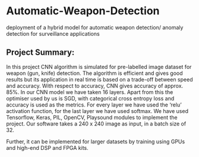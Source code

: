 # Automatic-Weapon-Detection
deployment of a hybrid model for automatic weapon detection/ anomaly detection for surveillance applications


## Project Summary:
In this project CNN algorithm is simulated for pre-labelled image dataset for weapon (gun, knife) detection. The algorithm is efficient and gives good results but its application in real time is based on a trade-off between speed and accuracy. With respect to accuracy, CNN gives accuracy of approx. 85%. In our CNN model we have taken 16 layers. Apart from this the optimiser used by us is SGD, with categorical cross entropy loss and accuracy is used as the metrics. For every layer we have used the ‘relu’ activation function, for the last layer we have used softmax. We have used Tensorflow, Keras, PIL, OpenCV, Playsound modules to implement the project. Our software takes a 240 x 240 image as input, in a batch size of 32.

Further, it can be implemented for larger datasets by training using GPUs and high-end DSP and FPGA kits.

